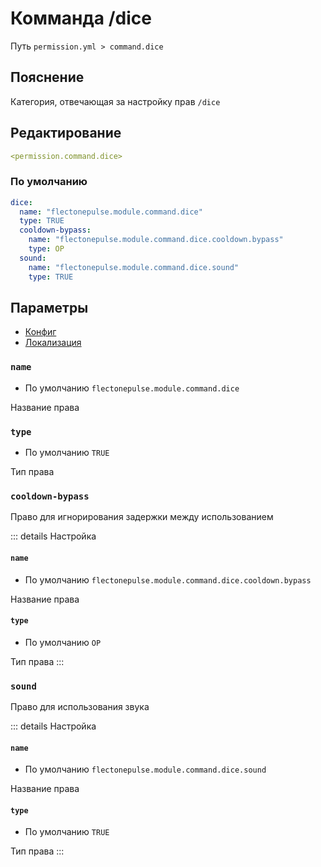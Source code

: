# Комманда /dice
Путь `permission.yml > command.dice`

## Пояснение
Категория, отвечающая за настройку прав `/dice`

## Редактирование
```yaml
<permission.command.dice>
```

### По умолчанию
```yaml
dice:
  name: "flectonepulse.module.command.dice"
  type: TRUE
  cooldown-bypass:
    name: "flectonepulse.module.command.dice.cooldown.bypass"
    type: OP
  sound:
    name: "flectonepulse.module.command.dice.sound"
    type: TRUE
```

## Параметры

- [Конфиг](/ru/command/dice/)
- [Локализация](/ru/localizations/ru_ru/command/dice/)

### `name`
- По умолчанию `flectonepulse.module.command.dice`

Название права

### `type`
- По умолчанию `TRUE`

Тип права

### `cooldown-bypass`

Право для игнорирования задержки между использованием

::: details Настройка
#### `name`
- По умолчанию `flectonepulse.module.command.dice.cooldown.bypass`

Название права

#### `type`
- По умолчанию `OP`

Тип права
:::

### `sound`

Право для использования звука

::: details Настройка
#### `name`
- По умолчанию `flectonepulse.module.command.dice.sound`

Название права

#### `type`
- По умолчанию `TRUE`

Тип права
:::

<!--@include: @/ru/parts/permission.md-->

